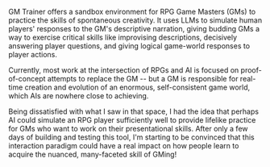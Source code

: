 GM Trainer offers a sandbox environment for RPG Game Masters (GMs) to practice the skills of spontaneous creativity. It uses LLMs to simulate human players' responses to the GM's descriptive narration, giving budding GMs a way to exercise critical skills like improvising descriptions, decisively answering player questions, and giving logical game-world responses to player actions.

Currently, most work at the intersection of RPGs and AI is focused on proof-of-concept attempts to replace the GM -- but a GM is responsible for real-time creation and evolution of an enormous, self-consistent game world, which AIs are nowhere close to achieving.

Being dissatisfied with what I saw in that space, I had the idea that perhaps AI could simulate an RPG player sufficiently well to provide lifelike practice for GMs who want to work on their presentational skills. After only a few days of building and testing this tool, I'm starting to be convinced that this interaction paradigm could have a real impact on how people learn to acquire the nuanced, many-faceted skill of GMing!
